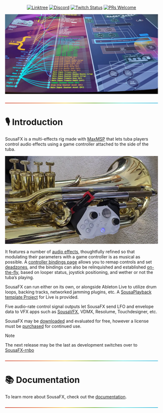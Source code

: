<div align="center">

[![Linktree](https://img.shields.io/badge/linktree-1de9b6?logo=linktree&style=flat-square&color=029900)](https://www.sousastep.quest/links/) [![Discord](https://img.shields.io/discord/1044699978993504368?label=Discord&logo=discord&logoColor=5865F2&style=flat-square&color=5865F2)](https://discord.gg/feBwTZt84d) [![Twitch Status](https://img.shields.io/twitch/status/sousastep?label=Twitch&logo=twitch&style=flat-square)](https://www.twitch.tv/sousastep) [![PRs Welcome](https://img.shields.io/badge/PRs-welcome-brightgreen.svg?style=flat-square&color=029900)](https://makeapullrequest.com) 

</div>

![sousafx](../SousaFX/.docs/_images/sousafx-lookup.webp)

<a href="#studio_microphone-introduction">![rainbow](./media/rainbow.png)</a>

# :studio_microphone: Introduction

SousaFX is a multi-effects rig made with [MaxMSP](https://cycling74.com/products/max) that lets tuba players control audio effects using a game controller attached to the side of the tuba.

![gamepad](../SousaFX/.docs/_images/tubagamepad.webp)

It features a number of [audio effects](https://sousastep.github.io/SousaFX-docs/content/fx.html#audio-effects), thoughtfully refined so that modulating their parameters with a game controller is as musical as possible. A [controller bindings page](https://sousastep.github.io/SousaFX-docs/content/bindings.html#controller-bindings) allows you to remap controls and set [deadzones](https://sousastep.github.io/SousaFX-docs/content/deadzones.html#deadzones), and the bindings can also be relinquished and established [on-the-fly](https://sousastep.github.io/SousaFX-docs/content/pcl.html#parameter-control-logic), based on looper status, joystick positioning, and wether or not the tuba’s playing.

SousaFX can run either on its own, or alongside Ableton Live to utilize drum loops, backing tracks, networked jamming plugins, etc. A [SousaPlayback template Project](https://sousastep.github.io/SousaFX-docs/content/playback.html#sousaplaybacktemplate) for Live is provided.

Five audio-rate control signal outputs let SousaFX send LFO and envelope data to VFX apps such as [SousaVFX](https://sousastep.github.io/SousaFX-docs/content/sousavfx.html), VDMX, Resolume, Touchdesigner, etc.

SousaFX may be [downloaded](https://sousastep.github.io/SousaFX-docs/content/install.html#installation) and evaluated for free, however a license must be [purchased](https://sousastep.github.io/SousaFX-docs/content/purchase.html#purchase) for continued use.

> [!NOTE]  
> The next release may be the last as development switches over to [SousaFX-rnbo](https://github.com/Sousastep/SousaFX-rnbo)

<a href="#books-documentation">![rainbow](./media/rainbow.png)</a>

# :books: Documentation

To learn more about SousaFX, check out the [documentation](https://sousastep.github.io/SousaFX-docs/index.html).

<a href="#">![rainbow](./media/rainbow.png)</a>
